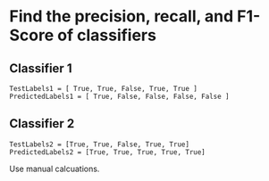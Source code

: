 # Find the precision, recall, and F1-Score of classifiers

## Classifier 1 

```
TestLabels1 = [ True, True, False, True, True ] 
PredictedLabels1 = [ True, False, False, False, False ] 
```

## Classifier 2 

```
TestLabels2 = [True, True, False, True, True] 
PredictedLabels2 = [True, True, True, True, True]
```

Use manual calcuations.
